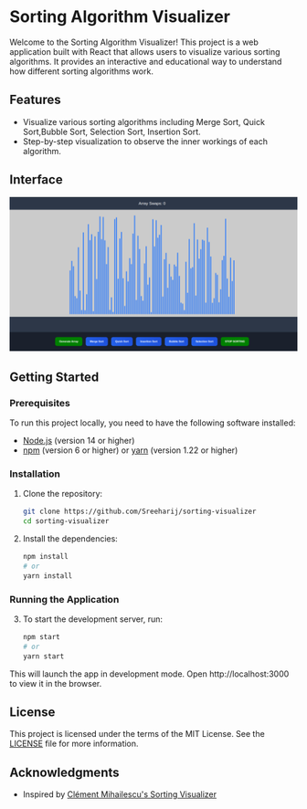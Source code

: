 # Sorting Algorithm Visualizer

Welcome to the Sorting Algorithm Visualizer! This project is a web application built with React that allows users to visualize various sorting algorithms. It provides an interactive and educational way to understand how different sorting algorithms work.

## Features

- Visualize various sorting algorithms including Merge Sort, Quick Sort,Bubble Sort, Selection Sort, Insertion Sort.
- Step-by-step visualization to observe the inner workings of each algorithm.

## Interface

![Sorting Visualizer Interface](public/screenshots/sorting_visualizer_interface.png)

## Getting Started

### Prerequisites

To run this project locally, you need to have the following software installed:

- [Node.js](https://nodejs.org/) (version 14 or higher)
- [npm](https://www.npmjs.com/) (version 6 or higher) or [yarn](https://yarnpkg.com/) (version 1.22 or higher)

### Installation

1. Clone the repository:
   ```bash
   git clone https://github.com/Sreeharij/sorting-visualizer
   cd sorting-visualizer
2. Install the dependencies:
   ```bash
   npm install
   # or
   yarn install
### Running the Application

3. To start the development server, run:
   ```bash
   npm start
   # or
   yarn start  


This will launch the app in development mode. Open http://localhost:3000 to view it in the browser.


## License

This project is licensed under the terms of the MIT License. See the [LICENSE](./LICENSE) file for more information.

## Acknowledgments

- Inspired by [Clément Mihailescu's Sorting Visualizer](https://github.com/clementmihailescu/Sorting-Visualizer)

